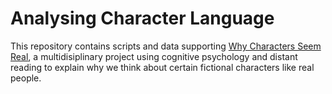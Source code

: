 <h1>Analysing Character Language</h1>
<p>This repository contains scripts and data supporting <a href="https://sites.nd.edu/cyborg-series/">Why Characters Seem Real</a>, a multidisiplinary project using cognitive psychology and distant reading to explain why we think about certain fictional characters like real people.</p>
